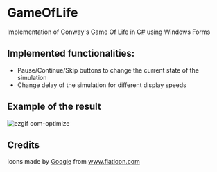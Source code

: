 # GameOfLife
Implementation of Conway's Game Of Life in C# using Windows Forms

## Implemented functionalities:
* Pause/Continue/Skip buttons to change the current state of the simulation
* Change delay of the simulation for different display speeds

## Example of the result
![ezgif com-optimize](https://user-images.githubusercontent.com/22601021/53347889-533dc200-391a-11e9-9d37-4bc9761fa583.gif)

## Credits

Icons made by [Google](https://www.flaticon.com/authors/google) from www.flaticon.com 
